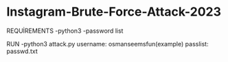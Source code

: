 # Instagram-Brute-Force-Attack-2023

REQUİREMENTS
-python3
-password list


RUN
-python3 attack.py 
username: osmanseemsfun(example)
passlist: passwd.txt
